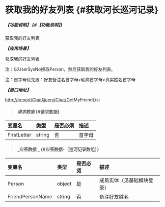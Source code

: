 # 获取我的好友列表 {#获取河长巡河记录}

##### _【功能说明】_ {#【功能说明】}

获取我的好友列表

_**【应用场景】**_

获取我的好友列表

注：以UserSysNo换取Person，然后获取我的好友列表。

注：首字母优先级：好友备注名首字母&gt;昵称首字母&gt;真实姓名首字母

_**【接口地址】**_

[http://ip:port/ChatQuery/Chat/G](http://ip:port/HMQuery/PatrolRiver/GetPatrolRivers)etMyFriendList

> #### _请求数据_ {#请求数据}

| 变量名 | 类型 | 是否必须 | 描述 |
| :--- | :--- | :--- | :--- |
| FirstLetter | string | 否 | 首字母 |

> #### _应答数据 _ {#应答数据-（巡河记录数组）}

| 变量名 | 类型 | 是否必须 | 描述 |
| :--- | :--- | :--- | :--- |
| Person | object | 是 | 成员实体（见基础模块登录） |
| FriendPersonName | string | 否 | 备注好友姓名 |



